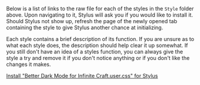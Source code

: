 Below is a list of links to the raw file for each of the styles in the `Style` folder above. Upon navigating to it, Stylus will ask you if you would like to install it. Should Stylus not show up, refresh the page of the newly opened tab containing the style to give Stylus another chance at initializing. 

Each style contains a brief description of its function. If you are unsure as to what each style does, the description should help clear it up somewhat. If you still don't have an idea of a styles function, you can always give the style a try and remove it if you don't notice anything or if you don't like the changes it makes.  

[Install "Better Dark Mode for Infinite Craft.user.css" for Stylus](https://gitlab.com/___Neopolitan/CSS-Tweaks/-/raw/main/Stylus/neal.fun/Style/Better%20Dark%20Mode%20for%20Infinite%20Craft.user.css)
